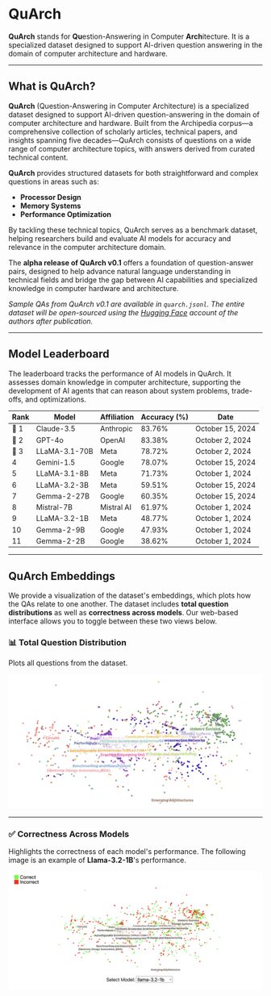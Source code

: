 # QuArch

**QuArch** stands for **Qu**estion-Answering in Computer **Arch**itecture. It is a specialized dataset designed to support AI-driven question answering in the domain of computer architecture and hardware.

---

## **What is QuArch?**
**QuArch** (Question-Answering in Computer Architecture) is a specialized dataset designed to support AI-driven question-answering in the domain of computer architecture and hardware. Built from the Archipedia corpus—a comprehensive collection of scholarly articles, technical papers, and insights spanning five decades—QuArch consists of questions on a wide range of computer architecture topics, with answers derived from curated technical content.

**QuArch** provides structured datasets for both straightforward and complex questions in areas such as:
- **Processor Design**
- **Memory Systems**
- **Performance Optimization**

By tackling these technical topics, QuArch serves as a benchmark dataset, helping researchers build and evaluate AI models for accuracy and relevance in the computer architecture domain.

The **alpha release of QuArch v0.1** offers a foundation of question-answer pairs, designed to help advance natural language understanding in technical fields and bridge the gap between AI capabilities and specialized knowledge in computer hardware and architecture. 

*Sample QAs from QuArch v0.1 are available in `quarch.jsonl`. The entire dataset will be open-sourced using the [Hugging Face](https://huggingface.co/datasets) account of the authors after publication.*

---

## **Model Leaderboard**
The leaderboard tracks the performance of AI models in QuArch. It assesses domain knowledge in computer architecture, supporting the development of AI agents that can reason about system problems, trade-offs, and optimizations.

| **Rank** | **Model**      | **Affiliation** | **Accuracy (%)** | **Date**         |
|---------|-----------------|-----------------|-------------------|-------------------|
| 🥇 1     | Claude-3.5     | Anthropic       | 83.76%            | October 15, 2024  |
| 🥈 2     | GPT-4o         | OpenAI          | 83.38%            | October 2, 2024   |
| 🥉 3     | LLaMA-3.1-70B  | Meta            | 78.72%            | October 2, 2024   |
| 4       | Gemini-1.5      | Google          | 78.07%            | October 15, 2024  |
| 5       | LLaMA-3.1-8B   | Meta            | 71.73%            | October 1, 2024   |
| 6       | LLaMA-3.2-3B   | Meta            | 59.51%            | October 15, 2024  |
| 7       | Gemma-2-27B    | Google          | 60.35%            | October 15, 2024  |
| 8       | Mistral-7B     | Mistral AI      | 61.97%            | October 1, 2024   |
| 9       | LLaMA-3.2-1B   | Meta            | 48.77%            | October 1, 2024   |
| 10      | Gemma-2-9B     | Google          | 47.93%            | October 1, 2024   |
| 11      | Gemma-2-2B     | Google          | 38.62%            | October 1, 2024   |

---

## **QuArch Embeddings**
We provide a visualization of the dataset's embeddings, which plots how the QAs relate to one another. The dataset includes **total question distributions** as well as **correctness across models**. Our web-based interface allows you to toggle between these two views below.

### **📊 Total Question Distribution**
Plots all questions from the dataset.

![Total Question Distribution](images/total_distribution.png "Total Distribution of Embeddings")

---

### **✅ Correctness Across Models**
Highlights the correctness of each model's performance. The following image is an example of **Llama-3.2-1B**'s performance.

![Correctness Across Models](images/correctness_distribution.png "Example of Correctness Distribution of Embeddings")


